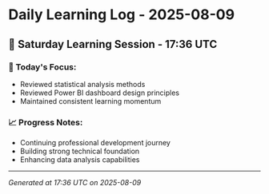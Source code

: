 # Daily Learning Log - 2025-08-09

## 📅 Saturday Learning Session - 17:36 UTC

### 🎯 Today's Focus:
- Reviewed statistical analysis methods
- Reviewed Power BI dashboard design principles
- Maintained consistent learning momentum

### 📈 Progress Notes:
- Continuing professional development journey
- Building strong technical foundation
- Enhancing data analysis capabilities

---
*Generated at 17:36 UTC on 2025-08-09*
